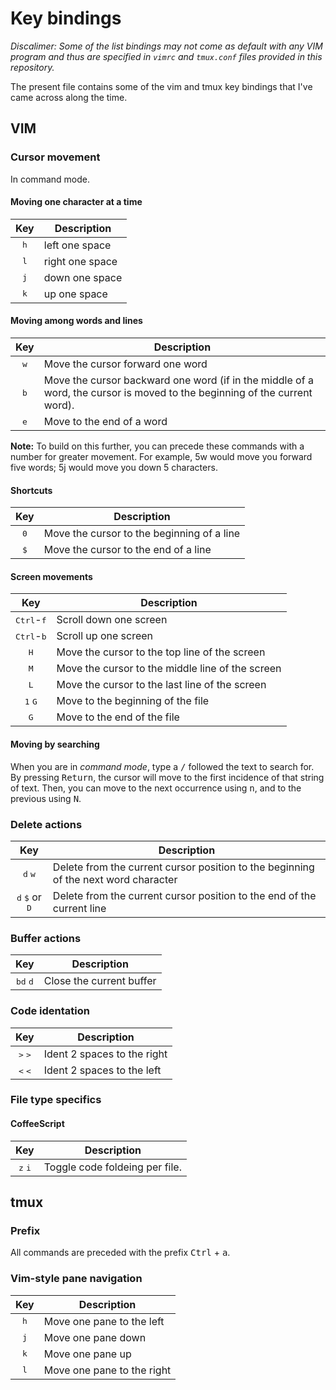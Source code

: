 # Key bindings

*Discalimer: Some of the list bindings may not come as default with any VIM program
and thus are specified in ``vimrc`` and ``tmux.conf`` files provided in this
repository.*

The present file contains some of the vim and tmux key bindings that I've came
across along the time.

## VIM

### Cursor movement

In command mode.

#### Moving one character at a time

Key | Description
:---: | ---
<kbd>h</kbd> | left one space
<kbd>l</kbd> | right one space
<kbd>j</kbd> | down one space
<kbd>k</kbd> | up one space

#### Moving among words and lines
Key | Description
:---: | ---
<kbd>w</kbd> | Move the cursor forward one word
<kbd>b</kbd> | Move the cursor backward one word (if in the middle of a word, the cursor is moved to the beginning of the current word).
<kbd>e</kbd> | Move to the end of a word

**Note:** To build on this further, you can precede these commands with a number
for greater movement. For example, 5w would move you forward five words;
5j would move you down 5 characters.

#### Shortcuts
Key | Description
:---: | ---
<kbd>0</kbd> | Move the cursor to the beginning of a line
<kbd>$</kbd> | Move the cursor to the end of a line

#### Screen movements
Key | Description
:---: | ---
<kbd>Ctrl</kbd>-<kbd>f</kbd> | Scroll down one screen
<kbd>Ctrl</kbd>-<kbd>b</kbd> | Scroll up one screen
<kbd>H</kbd> | Move the cursor to the top line of the screen
<kbd>M</kbd> | Move the cursor to the middle line of the screen
<kbd>L</kbd> | Move the cursor to the last line of the screen
<kbd>1</kbd> <kbd>G</kbd> | Move to the beginning of the file
<kbd>G</kbd> | Move to the end of the file

#### Moving by searching
When you are in *command mode*, type a <kbd>/</kbd> followed the text to search
for. By pressing <kbd>Return</kbd>, the cursor will move to the first incidence
of that string of text. Then, you can move to the next occurrence using
<kbd>n</kbd>, and to the previous using <kbd>N</kbd>.

### Delete actions

Key | Description
:---: | ---
<kbd>d</kbd> <kbd>w</kbd> | Delete from the current cursor position to the beginning of the next word character
<kbd>d</kbd> <kbd>$</kbd> or <kbd>D</kbd> | Delete from the current cursor position to the end of the current line

### Buffer actions

Key | Description
:---: | ---
<kbd>bd</kbd> <kbd>d</kbd> | Close the current buffer

### Code identation

Key | Description
:---: | ---
<kbd>></kbd> <kbd>></kbd> | Ident 2 spaces to the right
<kbd><</kbd> <kbd><</kbd> | Ident 2 spaces to the left

### File type specifics

#### CoffeeScript
Key | Description
:---: | ---
<kbd>z</kbd> <kbd>i</kbd> | Toggle code foldeing per file.

## tmux

### Prefix

All commands are preceded with the prefix <kbd>Ctrl</kbd> + <kbd>a</kbd>.

### Vim-style pane navigation
Key | Description
:---: | ---
<kbd>h</kbd> | Move one pane to the left
<kbd>j</kbd> | Move one pane down
<kbd>k</kbd> | Move one pane up
<kbd>l</kbd> | Move one pane to the right

